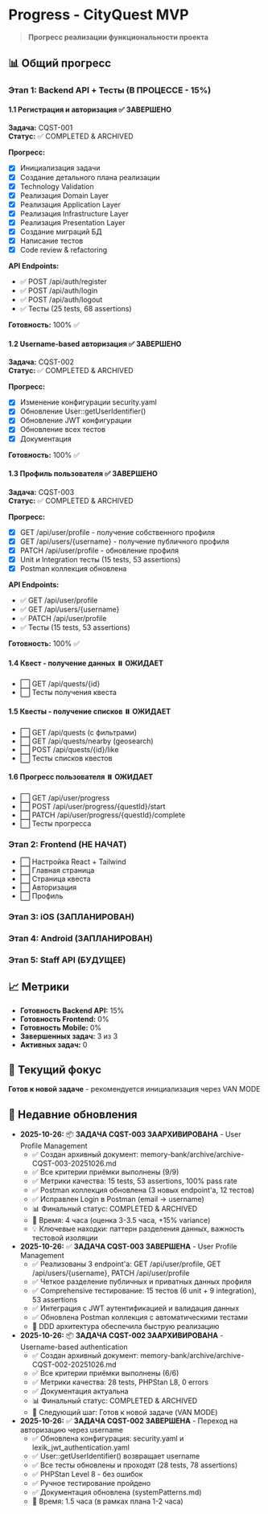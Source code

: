 # Progress - CityQuest MVP

> **Прогресс реализации функциональности проекта**

## 📊 Общий прогресс

### Этап 1: Backend API + Тесты (В ПРОЦЕССЕ - 15%)

#### 1.1 Регистрация и авторизация ✅ ЗАВЕРШЕНО
**Задача:** CQST-001  
**Статус:** ✅ COMPLETED & ARCHIVED

**Прогресс:**
- [x] Инициализация задачи
- [x] Создание детального плана реализации
- [x] Technology Validation
- [x] Реализация Domain Layer
- [x] Реализация Application Layer
- [x] Реализация Infrastructure Layer
- [x] Реализация Presentation Layer
- [x] Создание миграций БД
- [x] Написание тестов
- [x] Code review & refactoring

**API Endpoints:**
- ✅ POST /api/auth/register
- ✅ POST /api/auth/login
- ✅ POST /api/auth/logout
- ✅ Тесты (25 tests, 68 assertions)

**Готовность:** 100% ✅

#### 1.2 Username-based авторизация ✅ ЗАВЕРШЕНО
**Задача:** CQST-002  
**Статус:** ✅ COMPLETED & ARCHIVED

**Прогресс:**
- [x] Изменение конфигурации security.yaml
- [x] Обновление User::getUserIdentifier()
- [x] Обновление JWT конфигурации
- [x] Обновление всех тестов
- [x] Документация

**Готовность:** 100% ✅

#### 1.3 Профиль пользователя ✅ ЗАВЕРШЕНО
**Задача:** CQST-003  
**Статус:** ✅ COMPLETED & ARCHIVED

**Прогресс:**
- [x] GET /api/user/profile - получение собственного профиля
- [x] GET /api/users/{username} - получение публичного профиля
- [x] PATCH /api/user/profile - обновление профиля
- [x] Unit и Integration тесты (15 tests, 53 assertions)
- [x] Postman коллекция обновлена

**API Endpoints:**
- ✅ GET /api/user/profile
- ✅ GET /api/users/{username}
- ✅ PATCH /api/user/profile
- ✅ Тесты (15 tests, 53 assertions)

**Готовность:** 100% ✅

#### 1.4 Квест - получение данных ⏸️ ОЖИДАЕТ
- ⬜ GET /api/quests/{id}
- ⬜ Тесты получения квеста

#### 1.5 Квесты - получение списков ⏸️ ОЖИДАЕТ
- ⬜ GET /api/quests (с фильтрами)
- ⬜ GET /api/quests/nearby (geosearch)
- ⬜ POST /api/quests/{id}/like
- ⬜ Тесты списков квестов

#### 1.6 Прогресс пользователя ⏸️ ОЖИДАЕТ
- ⬜ GET /api/user/progress
- ⬜ POST /api/user/progress/{questId}/start
- ⬜ PATCH /api/user/progress/{questId}/complete
- ⬜ Тесты прогресса

### Этап 2: Frontend (НЕ НАЧАТ)
- ⬜ Настройка React + Tailwind
- ⬜ Главная страница
- ⬜ Страница квеста
- ⬜ Авторизация
- ⬜ Профиль

### Этап 3: iOS (ЗАПЛАНИРОВАН)
### Этап 4: Android (ЗАПЛАНИРОВАН)
### Этап 5: Staff API (БУДУЩЕЕ)

## 📈 Метрики
- **Готовность Backend API:** 15%
- **Готовность Frontend:** 0%
- **Готовность Mobile:** 0%
- **Завершенных задач:** 3 из 3
- **Активных задач:** 0

## 🎯 Текущий фокус
**Готов к новой задаче** - рекомендуется инициализация через VAN MODE

## 📅 Недавние обновления
- **2025-10-26:** 📦 **ЗАДАЧА CQST-003 ЗААРХИВИРОВАНА** - User Profile Management
  - ✅ Создан архивный документ: memory-bank/archive/archive-CQST-003-20251026.md
  - ✅ Все критерии приёмки выполнены (9/9)
  - ✅ Метрики качества: 15 tests, 53 assertions, 100% pass rate
  - ✅ Postman коллекция обновлена (3 новых endpoint'а, 12 тестов)
  - ✅ Исправлен Login в Postman (email → username)
  - 📊 Финальный статус: COMPLETED & ARCHIVED
  - 🎯 Время: 4 часа (оценка 3-3.5 часа, +15% variance)
  - 💡 Ключевые находки: паттерн разделения данных, важность тестовой изоляции
- **2025-10-26:** ✅ **ЗАДАЧА CQST-003 ЗАВЕРШЕНА** - User Profile Management
  - ✅ Реализованы 3 endpoint'а: GET /api/user/profile, GET /api/users/{username}, PATCH /api/user/profile
  - ✅ Четкое разделение публичных и приватных данных профиля
  - ✅ Comprehensive тестирование: 15 тестов (6 unit + 9 integration), 53 assertions
  - ✅ Интеграция с JWT аутентификацией и валидация данных
  - ✅ Обновлена Postman коллекция с автоматическими тестами
  - 🎯 DDD архитектура обеспечила быструю реализацию
- **2025-10-26:** 📦 **ЗАДАЧА CQST-002 ЗААРХИВИРОВАНА** - Username-based authentication
  - ✅ Создан архивный документ: memory-bank/archive/archive-CQST-002-20251026.md
  - ✅ Все критерии приёмки выполнены (6/6)
  - ✅ Метрики качества: 28 tests, PHPStan L8, 0 errors
  - ✅ Документация актуальна
  - 📊 Финальный статус: COMPLETED & ARCHIVED
  - 🎯 Следующий шаг: Готов к новой задаче (VAN MODE)
- **2025-10-26:** ✅ **ЗАДАЧА CQST-002 ЗАВЕРШЕНА** - Переход на авторизацию через username
  - ✅ Обновлена конфигурация: security.yaml и lexik_jwt_authentication.yaml
  - ✅ User::getUserIdentifier() возвращает username
  - ✅ Все тесты обновлены и проходят (28 tests, 78 assertions)
  - ✅ PHPStan Level 8 - без ошибок
  - ✅ Ручное тестирование пройдено
  - ✅ Документация обновлена (systemPatterns.md)
  - 🎯 Время: 1.5 часа (в рамках плана 1-2 часа)

